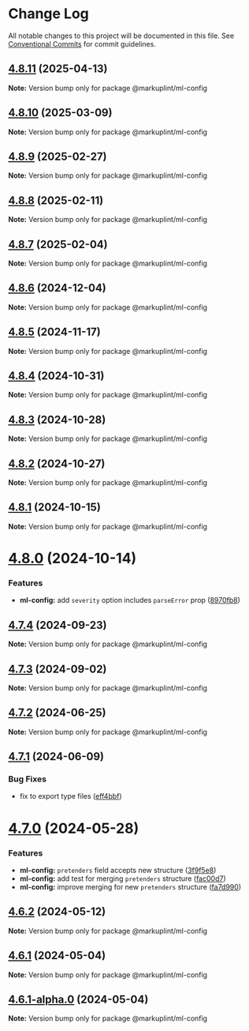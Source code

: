 # Change Log

All notable changes to this project will be documented in this file.
See [Conventional Commits](https://conventionalcommits.org) for commit guidelines.

## [4.8.11](https://github.com/markuplint/markuplint/compare/@markuplint/ml-config@4.8.10...@markuplint/ml-config@4.8.11) (2025-04-13)

**Note:** Version bump only for package @markuplint/ml-config

## [4.8.10](https://github.com/markuplint/markuplint/compare/@markuplint/ml-config@4.8.9...@markuplint/ml-config@4.8.10) (2025-03-09)

**Note:** Version bump only for package @markuplint/ml-config

## [4.8.9](https://github.com/markuplint/markuplint/compare/@markuplint/ml-config@4.8.8...@markuplint/ml-config@4.8.9) (2025-02-27)

**Note:** Version bump only for package @markuplint/ml-config

## [4.8.8](https://github.com/markuplint/markuplint/compare/@markuplint/ml-config@4.8.7...@markuplint/ml-config@4.8.8) (2025-02-11)

**Note:** Version bump only for package @markuplint/ml-config

## [4.8.7](https://github.com/markuplint/markuplint/compare/@markuplint/ml-config@4.8.6...@markuplint/ml-config@4.8.7) (2025-02-04)

**Note:** Version bump only for package @markuplint/ml-config

## [4.8.6](https://github.com/markuplint/markuplint/compare/@markuplint/ml-config@4.8.5...@markuplint/ml-config@4.8.6) (2024-12-04)

**Note:** Version bump only for package @markuplint/ml-config

## [4.8.5](https://github.com/markuplint/markuplint/compare/@markuplint/ml-config@4.8.4...@markuplint/ml-config@4.8.5) (2024-11-17)

**Note:** Version bump only for package @markuplint/ml-config

## [4.8.4](https://github.com/markuplint/markuplint/compare/@markuplint/ml-config@4.8.3...@markuplint/ml-config@4.8.4) (2024-10-31)

**Note:** Version bump only for package @markuplint/ml-config

## [4.8.3](https://github.com/markuplint/markuplint/compare/@markuplint/ml-config@4.8.2...@markuplint/ml-config@4.8.3) (2024-10-28)

**Note:** Version bump only for package @markuplint/ml-config

## [4.8.2](https://github.com/markuplint/markuplint/compare/@markuplint/ml-config@4.8.1...@markuplint/ml-config@4.8.2) (2024-10-27)

**Note:** Version bump only for package @markuplint/ml-config

## [4.8.1](https://github.com/markuplint/markuplint/compare/@markuplint/ml-config@4.8.0...@markuplint/ml-config@4.8.1) (2024-10-15)

**Note:** Version bump only for package @markuplint/ml-config

# [4.8.0](https://github.com/markuplint/markuplint/compare/@markuplint/ml-config@4.7.4...@markuplint/ml-config@4.8.0) (2024-10-14)

### Features

- **ml-config:** add `severity` option includes `parseError` prop ([8970fb8](https://github.com/markuplint/markuplint/commit/8970fb85aebb0491261c931b66bddc8f3e76cc0f))

## [4.7.4](https://github.com/markuplint/markuplint/compare/@markuplint/ml-config@4.7.3...@markuplint/ml-config@4.7.4) (2024-09-23)

**Note:** Version bump only for package @markuplint/ml-config

## [4.7.3](https://github.com/markuplint/markuplint/compare/@markuplint/ml-config@4.7.2...@markuplint/ml-config@4.7.3) (2024-09-02)

**Note:** Version bump only for package @markuplint/ml-config

## [4.7.2](https://github.com/markuplint/markuplint/compare/@markuplint/ml-config@4.7.1...@markuplint/ml-config@4.7.2) (2024-06-25)

**Note:** Version bump only for package @markuplint/ml-config

## [4.7.1](https://github.com/markuplint/markuplint/compare/@markuplint/ml-config@4.7.0...@markuplint/ml-config@4.7.1) (2024-06-09)

### Bug Fixes

- fix to export type files ([eff4bbf](https://github.com/markuplint/markuplint/commit/eff4bbfd127574809dc5e15d7cafe87699758ee0))

# [4.7.0](https://github.com/markuplint/markuplint/compare/@markuplint/ml-config@4.6.2...@markuplint/ml-config@4.7.0) (2024-05-28)

### Features

- **ml-config:** `pretenders` field accepts new structure ([3f9f5e8](https://github.com/markuplint/markuplint/commit/3f9f5e8ffdb7fa2526e842559b871ec6414de190))
- **ml-config:** add test for merging `pretenders` structure ([fac00d7](https://github.com/markuplint/markuplint/commit/fac00d7ce4c709757097b8ce8c2e40813af0461c))
- **ml-config:** improve merging for new `pretenders` structure ([fa7d990](https://github.com/markuplint/markuplint/commit/fa7d990c91e7843f6928fd48dc1ff41b7b446402))

## [4.6.2](https://github.com/markuplint/markuplint/compare/@markuplint/ml-config@4.6.1...@markuplint/ml-config@4.6.2) (2024-05-12)

**Note:** Version bump only for package @markuplint/ml-config

## [4.6.1](https://github.com/markuplint/markuplint/compare/@markuplint/ml-config@4.6.1-alpha.0...@markuplint/ml-config@4.6.1) (2024-05-04)

**Note:** Version bump only for package @markuplint/ml-config

## [4.6.1-alpha.0](https://github.com/markuplint/markuplint/compare/@markuplint/ml-config@4.6.0...@markuplint/ml-config@4.6.1-alpha.0) (2024-05-04)

**Note:** Version bump only for package @markuplint/ml-config
